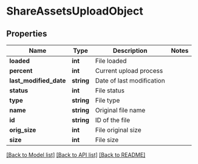 # ShareAssetsUploadObject

## Properties
Name | Type | Description | Notes
------------ | ------------- | ------------- | -------------
**loaded** | **int** | File loaded | 
**percent** | **int** | Current upload process | 
**last_modified_date** | **string** | Date of last modification | 
**status** | **int** | File status | 
**type** | **string** | File type | 
**name** | **string** | Original file name | 
**id** | **string** | ID of the file | 
**orig_size** | **int** | File original size | 
**size** | **int** | File size | 

[[Back to Model list]](../README.md#documentation-for-models) [[Back to API list]](../README.md#documentation-for-api-endpoints) [[Back to README]](../README.md)



